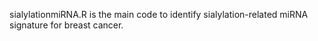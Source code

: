 sialylationmiRNA.R is the main code to identify sialylation-related miRNA signature for breast cancer.

